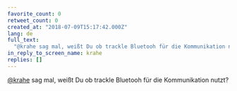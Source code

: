 ```yaml
---
favorite_count: 0
retweet_count: 0
created_at: "2018-07-09T15:17:42.000Z"
lang: de
full_text:
  "@krahe sag mal, weißt Du ob trackle Bluetooh für die Kommunikation nutzt?"
in_reply_to_screen_name: krahe
replies: []
---
```


[@krahe](https://twitter.com/krahe) sag mal, weißt Du ob trackle Bluetooh für
die Kommunikation nutzt?
